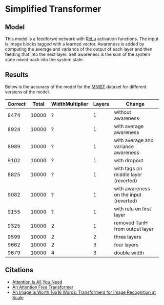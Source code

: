 # Simplified Transformer
## Model
This model is a feedforwd network with [ReLu](https://en.wikipedia.org/wiki/Rectifier_(neural_networks)) activation functions. The input is image blocks tagged with a learned vector. Awareness is added by computing the average and variance of the output of each layer and then feeding that into the next layer. Self awareness is the sum of the system state mixed back into the system state.

## Results
Below is the accuracy of the model for the [MNIST](https://en.wikipedia.org/wiki/MNIST_database) dataset for different versions of the model.

| Correct | Total | WidthMultiplier | Layers | Change                                 |
| ------- | ----- | --------------- | ------ | -------------------------------------- |
| 8474    | 10000 | ?               | 1      | without awareness                      |
| 8924    | 10000 | ?               | 1      | with average awareness                 |
| 8989    | 10000 | ?               | 1      | with average and variance awareness    |
| 9102    | 10000 | ?               | 1      | with dropout                           |
| 8825    | 10000 | ?               | 1      | with tags on middle layer (reverted)   |
| 9082    | 10000 | ?               | 1      | with awareness on the input (reverted) |
| 9155    | 10000 | ?               | 1      | with relu on first layer               |
| 9325    | 10000 | 2               | 1      | removed TanH from output layer         |
| 9599    | 10000 | 2               | 2      | three layers                           |
| 9662    | 10000 | 2               | 3      | four layers                            |
| 9679    | 10000 | 4               | 3      | double width                           |

## Citations
* [Attention Is All You Need](https://arxiv.org/abs/1706.03762)
* [An Attention Free Transformer](https://arxiv.org/abs/2105.14103)
* [An Image is Worth 16x16 Words: Transformers for Image Recognition at Scale](https://arxiv.org/abs/2010.11929)